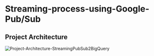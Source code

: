 # Streaming-process-using-Google-Pub/Sub

## Project Architecture

![Project-Architecture-StreamingPubSub2BigQuery](https://github.com/patcharaponmai/Streaming-process-using-Google-PubSub/assets/140698887/64372098-7e72-4cc6-8154-e01e944f2bb6)
